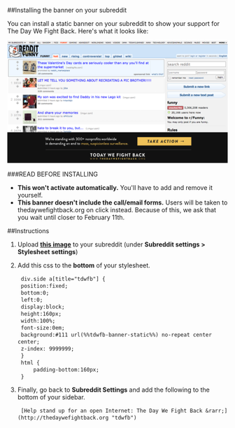 ##Installing the banner on your subreddit

You can install a static banner on your subreddit to show your support for The Day We Fight Back. Here's what it looks like:

<img src="screenshots/reddit-banner.png" alt="banner" />



###READ BEFORE INSTALLING

* **This won't activate automatically.** You'll have to add and remove it yourself.
* **This banner doesn't include the call/email forms.** Users will be taken to thedaywefightback.org on click instead. Because of this, we ask that you wait until closer to February 11th.

##Instructions

1. Upload **[this image](./thedaywefightback/static/tdwfb-banner-static.png)** to your subreddit (under **Subreddit settings > Stylesheet settings**)
2. Add this css to the **bottom** of your stylesheet.

		div.side a[title="tdwfb"] {
        position:fixed;
        bottom:0;
        left:0;
        display:block;
        height:160px;
        width:100%;
        font-size:0em;
        background:#111 url(%%tdwfb-banner-static%%) no-repeat center center;
        z-index: 9999999;
		}
		html {
		    padding-bottom:160px;
		}

3. Finally, go back to **Subreddit Settings** and add the following to the bottom of your sidebar.

		[Help stand up for an open Internet: The Day We Fight Back &rarr;](http://thedaywefightback.org "tdwfb")
    
